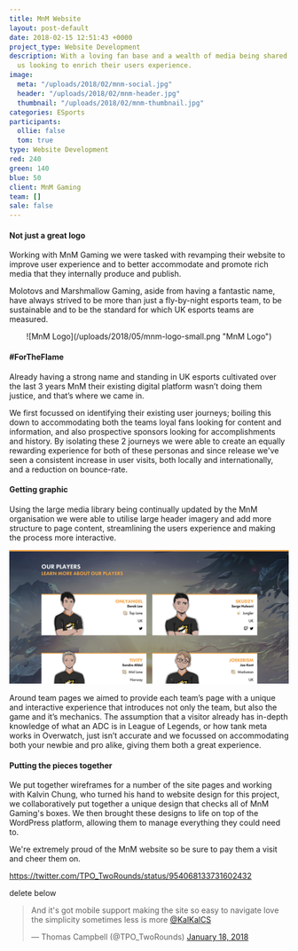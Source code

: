 ```yaml
---
title: MnM Website
layout: post-default
date: 2018-02-15 12:51:43 +0000
project_type: Website Development
description: With a loving fan base and a wealth of media being shared MnM contacted
  us looking to enrich their users experience.
image:
  meta: "/uploads/2018/02/mnm-social.jpg"
  header: "/uploads/2018/02/mnm-header.jpg"
  thumbnail: "/uploads/2018/02/mnm-thumbnail.jpg"
categories: ESports
participants:
  ollie: false
  tom: true
type: Website Development
red: 240
green: 140
blue: 50
client: MnM Gaming
team: []
sale: false
---
```

#### Not just a great logo

Working with MnM Gaming we were tasked with revamping their website to improve user experience and to better accommodate and promote rich media that they internally produce and publish.

Molotovs and Marshmallow Gaming, aside from having a fantastic name, have always strived to be more than just a fly-by-night esports team, to be sustainable and to be the standard for which UK esports teams are measured.

<center>![MnM Logo](/uploads/2018/05/mnm-logo-small.png "MnM Logo")</center>

#### #ForTheFlame

Already having a strong name and standing in UK esports cultivated over the last 3 years MnM their existing digital platform wasn’t doing them justice, and that’s where we came in.

We first focussed on identifying their existing user journeys; boiling this down to accommodating both the teams loyal fans looking for content and information, and also prospective sponsors looking for accomplishments and history. By isolating these 2 journeys we were able to create an equally rewarding experience for both of these personas and since release we've seen a consistent increase in user visits, both locally and internationally, and a reduction on bounce-rate.

#### Getting graphic

Using the large media library being continually updated by the MnM organisation we were able to utilise large header imagery and add more structure to page content, streamlining the users experience and making the process more interactive.

![MnM Website Preview](/uploads/2018/05/about-mnm-players.png "MnM Website Preview")

Around team pages we aimed to provide each team’s page with a unique and interactive experience that introduces not only the team, but also the game and it’s mechanics. The assumption that a visitor already has in-depth knowledge of what an ADC is in League of Legends, or how tank meta works in Overwatch, just isn’t accurate and we focussed on accommodating both your newbie and pro alike, giving them both a great experience.

#### Putting the pieces together

We put together wireframes for a number of the site pages and working with Kalvin Chung, who turned his hand to website design for this project, we collaboratively put together a unique design that checks all of MnM Gaming's boxes. We then brought these designs to life on top of the WordPress platform, allowing them to manage everything they could need to.

We're extremely proud of the MnM website so be sure to pay them a visit and cheer them on.

https://twitter.com/TPO_TwoRounds/status/954068133731602432

delete below

<blockquote class="twitter-tweet" data-lang="en"><p lang="en" dir="ltr">And it&#39;s got mobile support making the site so easy to navigate love the simplicity sometimes less is more <a href="https://twitter.com/KalKalCS?ref_src=twsrc%5Etfw">@KalKalCS</a></p>&mdash; Thomas Campbell (@TPO_TwoRounds) <a href="https://twitter.com/TPO_TwoRounds/status/954068133731602432?ref_src=twsrc%5Etfw">January 18, 2018</a></blockquote>
<script async src="https://platform.twitter.com/widgets.js" charset="utf-8"></script>